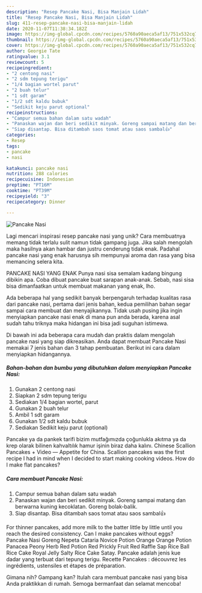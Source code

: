 ```yaml
---
description: "Resep Pancake Nasi, Bisa Manjain Lidah"
title: "Resep Pancake Nasi, Bisa Manjain Lidah"
slug: 411-resep-pancake-nasi-bisa-manjain-lidah
date: 2020-11-07T11:38:34.182Z
image: https://img-global.cpcdn.com/recipes/5760a90aeca5af13/751x532cq70/pancake-nasi-foto-resep-utama.jpg
thumbnail: https://img-global.cpcdn.com/recipes/5760a90aeca5af13/751x532cq70/pancake-nasi-foto-resep-utama.jpg
cover: https://img-global.cpcdn.com/recipes/5760a90aeca5af13/751x532cq70/pancake-nasi-foto-resep-utama.jpg
author: Georgie Tate
ratingvalue: 3.1
reviewcount: 5
recipeingredient:
- "2 centong nasi"
- "2 sdm tepung terigu"
- "1/4 bagian wortel parut"
- "2 buah telur"
- "1 sdt garam"
- "1/2 sdt kaldu bubuk"
- "Sedikit keju parut optional"
recipeinstructions:
- "Campur semua bahan dalam satu wadah"
- "Panaskan wajan dan beri sedikit minyak. Goreng sampai matang dan berwarna kuning kecoklatan. Goreng bolak-balik."
- "Siap disantap. Bisa ditambah saos tomat atau saos sambal👍"
categories:
- Resep
tags:
- pancake
- nasi

katakunci: pancake nasi 
nutrition: 288 calories
recipecuisine: Indonesian
preptime: "PT16M"
cooktime: "PT39M"
recipeyield: "3"
recipecategory: Dinner

---
```



![Pancake Nasi](https://img-global.cpcdn.com/recipes/5760a90aeca5af13/751x532cq70/pancake-nasi-foto-resep-utama.jpg)

Lagi mencari inspirasi resep pancake nasi yang unik? Cara membuatnya memang tidak terlalu sulit namun tidak gampang juga. Jika salah mengolah maka hasilnya akan hambar dan justru cenderung tidak enak. Padahal pancake nasi yang enak harusnya sih mempunyai aroma dan rasa yang bisa memancing selera kita.

PANCAKE NASI YANG ENAK Punya nasi sisa semalam kadang bingung dibikin apa. Coba dibuat pancake buat sarapan anak-anak. Sebab, nasi sisa bisa dimanfaatkan untuk membuat makanan yang enak, lho.

Ada beberapa hal yang sedikit banyak berpengaruh terhadap kualitas rasa dari pancake nasi, pertama dari jenis bahan, kedua pemilihan bahan segar sampai cara membuat dan menyajikannya. Tidak usah pusing jika ingin menyiapkan pancake nasi enak di mana pun anda berada, karena asal sudah tahu triknya maka hidangan ini bisa jadi suguhan istimewa.


Di bawah ini ada beberapa cara mudah dan praktis dalam mengolah pancake nasi yang siap dikreasikan. Anda dapat membuat Pancake Nasi memakai 7 jenis bahan dan 3 tahap pembuatan. Berikut ini cara dalam menyiapkan hidangannya.

<!--inarticleads1-->

##### Bahan-bahan dan bumbu yang dibutuhkan dalam menyiapkan Pancake Nasi:

1. Gunakan 2 centong nasi
1. Siapkan 2 sdm tepung terigu
1. Sediakan 1/4 bagian wortel, parut
1. Gunakan 2 buah telur
1. Ambil 1 sdt garam
1. Gunakan 1/2 sdt kaldu bubuk
1. Sediakan Sedikit keju parut (optional)


Pancake ya da pankek tarifi bizim mutfağımızda çoğunlukla akıtma ya da krep olarak bilinen kahvaltılık hamur işinin biraz daha kalını. Chinese Scallion Pancakes + Video — Appetite for China. Scallion pancakes was the first recipe I had in mind when I decided to start making cooking videos. How do I make flat pancakes? 

<!--inarticleads2-->

##### Cara membuat Pancake Nasi:

1. Campur semua bahan dalam satu wadah
1. Panaskan wajan dan beri sedikit minyak. Goreng sampai matang dan berwarna kuning kecoklatan. Goreng bolak-balik.
1. Siap disantap. Bisa ditambah saos tomat atau saos sambal👍


For thinner pancakes, add more milk to the batter little by little until you reach the desired consistency. Can I make pancakes without eggs? Pancake Nasi Goreng Nepeta Cataria Novice Potion Orange Orange Potion Panacea Peony Herb Red Potion Red Prickly Fruit Red Raffle Sap Rice Ball Rice Cake Royal Jelly Salty Rice Cake Satay. Pancake adalah jenis kue dadar yang terbuat dari tepung terigu. Recette Pancakes : découvrez les ingrédients, ustensiles et étapes de préparation. 

Gimana nih? Gampang kan? Itulah cara membuat pancake nasi yang bisa Anda praktikkan di rumah. Semoga bermanfaat dan selamat mencoba!
